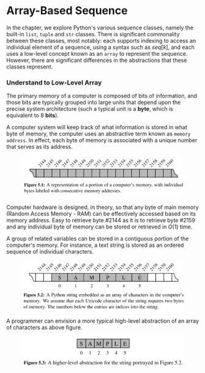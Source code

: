 
<head>
    <style>
        figure{text-align: center;}
        math{text-align: center;}
    </style>
</head>


# Array-Based Sequence
In the chapter, we explore Python's various sequence classes, namely the built-in `list`, `tuple` and `str` classes. There is significant commonality between these classes, most notably: each supports indexing to access an individual element of a sequence, using a syntax such as $seq[k]$, and each uses a low-level concept known as an `array` to represent the sequence. However, there are significant differences in the abstractions that these classes represent.

### Understand to Low-Level Array
The primary memory of a computer is composed of bits of information, and those bits are typically grouped into large units that depend upon the precise system architecture (such a typical unit is a **byte**, which is equivalent to 8 **bits**).

A computer system will keep track of what information is stored in what byte of memory, the computer uses an abstractive term known as `memory address`. In effect, each byte of memory is associated with a unique number that serves as its address.

<figure>
    <img src="/images/Array/memory_address.png">
</figure>

Computer hardware is designed, in theory, so that any byte of main memory (Random Access Memory - RAM) can be effectively accessed based on its memory address. Easy to retrieve byte #2144 as it is to retrieve byte #2159 and any individual byte of memory can be stored or retrieved in $O(1)$ time.

A group of related variables can be stored in a contiguous portion of the computer's memory. For instance, a text string is stored as an ordered sequence of individual characters.

<figure>
    <img src="/images/Array/string_store.png">
</figure>

A programmer can envision a more typical high-level abstraction of an array of characters as above figure.

<figure>
    <img src="/images/Array/high-level-store.png">
</figure>









